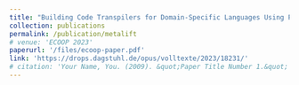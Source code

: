 ```yaml
---
title: "Building Code Transpilers for Domain-Specific Languages Using Program Synthesis"
collection: publications
permalink: /publication/metalift
# venue: 'ECOOP 2023'
paperurl: '/files/ecoop-paper.pdf'
link: 'https://drops.dagstuhl.de/opus/volltexte/2023/18231/'
# citation: 'Your Name, You. (2009). &quot;Paper Title Number 1.&quot; <i>Journal 1</i>. 1(1).'
---
```


<!-- [Download paper here](http://academicpages.github.io/files/paper1.pdf) -->

<!-- Recommended citation: Your Name, You. (2009). "Paper Title Number 1." <i>Journal 1</i>. 1(1). -->